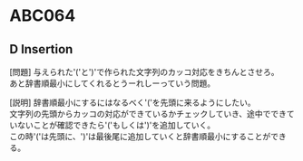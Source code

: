 # ABC064

## D Insertion
[問題]
与えられた'('と')'で作られた文字列のカッコ対応をきちんとさせろ。  
あと辞書順最小にしてくれるとうーれしーっていう問題。

[説明]
辞書順最小にするにはなるべく'('を先頭に来るようにしたい。  
文字列の先頭からカッコの対応ができているかチェックしていき、途中でできていないことが確認できたら'('もしくは')'を追加していく。  
この時'('は先頭に、')'は最後尾に追加していくと辞書順最小にすることができる。
